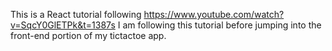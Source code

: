 This is a React tutorial following https://www.youtube.com/watch?v=SqcY0GlETPk&t=1387s
I am following this tutorial before jumping into the front-end portion of my tictactoe app.
